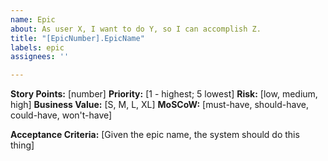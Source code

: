 ```yaml
---
name: Epic
about: As user X, I want to do Y, so I can accomplish Z.
title: "[EpicNumber].EpicName"
labels: epic
assignees: ''

---
```


**Story Points:** [number]
**Priority:** [1 - highest; 5 lowest]
**Risk:** [low, medium, high]
**Business Value:** [S, M, L, XL]
**MoSCoW:** [must-have, should-have, could-have, won't-have]

**Acceptance Criteria:**
[Given the epic name, the system should do this thing]
